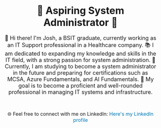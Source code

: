 <div align="center">
    <h1 style="font-size: 32px;">🌟 Aspiring System Administrator 🌟</h1>
    <p style="font-size: 18px;">
        👋 Hi there! I'm Josh, a BSIT graduate, currently working as an IT Support professional in a Healthcare company. 
        📚 I am dedicated to expanding my knowledge and skills in the IT field, with a strong passion for system administration.
        💪 Currently, I am studying to become a system administrator in the future and preparing for certifications such as MCSA, Azure Fundamentals, and AI Fundamentals. 
        🎯 My goal is to become a proficient and well-rounded professional in managing IT systems and infrastructure.
    </p>
    <br>
    <p style="font-size: 16px;">
        🌐 Feel free to connect with me on LinkedIn:
        <a href="https://www.linkedin.com/in/joshuacruzcervantes/" target="_blank" rel="noopener noreferrer" style="color: #0077b5; text-decoration: none;">Here's my LinkedIn profile</a>
    </p>
</div>

